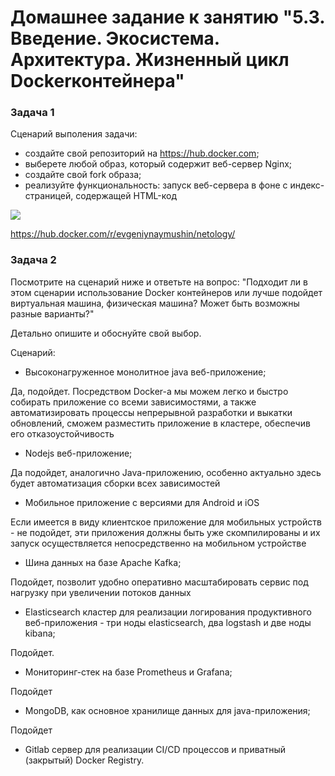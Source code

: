 # Домашнее задание к занятию "5.3. Введение. Экосистема. Архитектура. Жизненный цикл Dockerконтейнера"

### Задача 1

Сценарий выполения задачи:
- создайте свой репозиторий на https://hub.docker.com;
- выберете любой образ, который содержит веб-сервер Nginx;
- создайте свой fork образа;
- реализуйте функциональность: запуск веб-сервера в фоне с индекс-страницей, содержащей HTML-код


![](https://b.radikal.ru/b18/2202/77/4b02770b714d.jpg)


https://hub.docker.com/r/evgeniynaymushin/netology/
### Задача 2
Посмотрите на сценарий ниже и ответьте на вопрос: "Подходит ли в этом сценарии использование Docker контейнеров или лучше подойдет виртуальная машина, физическая машина? Может быть возможны разные варианты?"

Детально опишите и обоснуйте свой выбор.

Сценарий:
- Высоконагруженное монолитное java веб-приложение;

Да, подойдет. Посредством Docker-а мы можем легко и быстро собирать приложение со всеми зависимостями, а также 
автоматизировать процессы непрерывной разработки и выкатки обновлений, сможем разместить приложение в кластере,
обеспечив его отказоустойчивость

- Nodejs веб-приложение;

Да подойдет, аналогично Java-приложению, особенно актуально здесь будет автоматизация сборки всех зависимостей

- Мобильное приложение c версиями для Android и iOS

Если имеется в виду клиентское приложение для мобильных устройств - не подойдет, эти приложения должны быть уже 
скомпилированы и их запуск осуществляется непосредственно на мобильном устройстве

- Шина данных на базе Apache Kafka;

Подойдет, позволит удобно оперативно масштабировать сервис под нагрузку при увеличении потоков данных

 - Elasticsearch кластер для реализации логирования продуктивного веб-приложения - три ноды elasticsearch, два logstash и 
две ноды kibana;

Подойдет.

- Мониторинг-стек на базе Prometheus и Grafana;

Подойдет

 - MongoDB, как основное хранилище данных для java-приложения;

Подойдет

 - Gitlab сервер для реализации CI/CD процессов и приватный (закрытый) Docker Registry.
